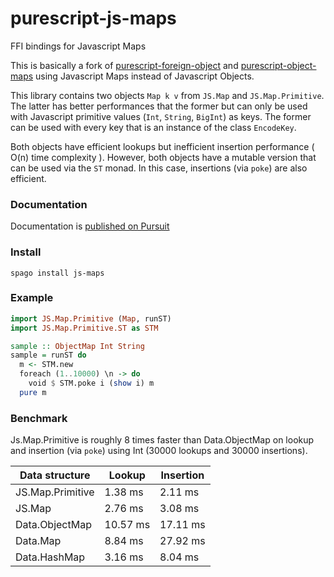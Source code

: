 # purescript-js-maps

FFI bindings for Javascript Maps

This is basically a fork of [purescript-foreign-object](https://github.com/purescript/purescript-foreign-object)
and [purescript-object-maps](https://github.com/thought2/purescript-object-maps)
using Javascript Maps instead of Javascript Objects.

This library contains two objects `Map k v` from `JS.Map` and `JS.Map.Primitive`.
The latter has better performances that the former but can only be used with Javascript primitive values (`Int`, `String`, `BigInt`) as keys. The former can be used with every key that is an instance of the class `EncodeKey`.

Both objects have efficient lookups but inefficient insertion performance ( O(n) time complexity ).
However, both objects have a mutable version that can be used via the `ST` monad. In this case, insertions (via `poke`) are also efficient.

### Documentation

Documentation is [published on Pursuit](https://pursuit.purescript.org/packages/purescript-js-maps)

### Install

```
spago install js-maps
```

### Example

```haskell
import JS.Map.Primitive (Map, runST)
import JS.Map.Primitive.ST as STM

sample :: ObjectMap Int String
sample = runST do
  m <- STM.new
  foreach (1..10000) \n -> do
    void $ STM.poke i (show i) m
  pure m
```

### Benchmark

Js.Map.Primitive is roughly 8 times faster than Data.ObjectMap on lookup and insertion (via `poke`) using Int (30000 lookups and 30000 insertions).

| Data structure   | Lookup   | Insertion |
| ---------------- | -------- | --------- |
| JS.Map.Primitive | 1.38 ms  | 2.11 ms   |
| JS.Map           | 2.76 ms  | 3.08 ms   |
| Data.ObjectMap   | 10.57 ms | 17.11 ms  |
| Data.Map         | 8.84 ms  | 27.92 ms  |
| Data.HashMap     | 3.16 ms  | 8.04 ms   |
